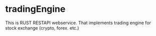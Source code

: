 # tradingEngine
This is RUST RESTAPI webservice. That implements trading engine for stock exchange (crypto, forex. etc.)  
